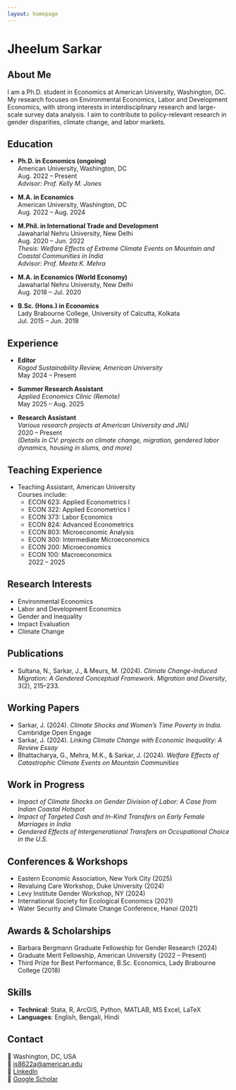 ```yaml
---
layout: homepage
---
```


# Jheelum Sarkar

## About Me

I am a Ph.D. student in Economics at American University, Washington, DC. My research focuses on Environmental Economics, Labor and Development Economics, with strong interests in interdisciplinary research and large-scale survey data analysis. I aim to contribute to policy-relevant research in gender disparities, climate change, and labor markets.

## Education

- **Ph.D. in Economics (ongoing)**  
  American University, Washington, DC  
  Aug. 2022 – Present  
  *Advisor: Prof. Kelly M. Jones*

- **M.A. in Economics**  
  American University, Washington, DC  
  Aug. 2022 – Aug. 2024  

- **M.Phil. in International Trade and Development**  
  Jawaharlal Nehru University, New Delhi  
  Aug. 2020 – Jun. 2022  
  *Thesis: Welfare Effects of Extreme Climate Events on Mountain and Coastal Communities in India*  
  *Advisor: Prof. Meeta K. Mehra*

- **M.A. in Economics (World Economy)**  
  Jawaharlal Nehru University, New Delhi  
  Aug. 2018 – Jul. 2020  

- **B.Sc. (Hons.) in Economics**  
  Lady Brabourne College, University of Calcutta, Kolkata  
  Jul. 2015 – Jun. 2018  

## Experience

- **Editor**  
  *Kogod Sustainability Review, American University*  
  May 2024 – Present

- **Summer Research Assistant**  
  *Applied Economics Clinic (Remote)*  
  May 2025 – Aug. 2025  

- **Research Assistant**  
  *Various research projects at American University and JNU*  
  2020 – Present  
  *(Details in CV: projects on climate change, migration, gendered labor dynamics, housing in slums, and more)*

## Teaching Experience

- Teaching Assistant, American University  
  Courses include:  
  - ECON 623: Applied Econometrics I  
  - ECON 322: Applied Econometrics I  
  - ECON 373: Labor Economics  
  - ECON 824: Advanced Econometrics  
  - ECON 803: Microeconomic Analysis  
  - ECON 300: Intermediate Microeconomics  
  - ECON 200: Microeconomics  
  - ECON 100: Macroeconomics  
  2022 – 2025  

## Research Interests

- Environmental Economics  
- Labor and Development Economics  
- Gender and Inequality  
- Impact Evaluation  
- Climate Change  

## Publications

- Sultana, N., Sarkar, J., & Meurs, M. (2024). *Climate Change-Induced Migration: A Gendered Conceptual Framework*. *Migration and Diversity*, 3(2), 215–233.

## Working Papers

- Sarkar, J. (2024). *Climate Shocks and Women’s Time Poverty in India*. Cambridge Open Engage  
- Sarkar, J. (2024). *Linking Climate Change with Economic Inequality: A Review Essay*  
- Bhattacharya, G., Mehra, M.K., & Sarkar, J. (2024). *Welfare Effects of Catastrophic Climate Events on Mountain Communities*  

## Work in Progress

- *Impact of Climate Shocks on Gender Division of Labor: A Case from Indian Coastal Hotspot*  
- *Impact of Targeted Cash and In-Kind Transfers on Early Female Marriages in India*  
- *Gendered Effects of Intergenerational Transfers on Occupational Choice in the U.S.*

## Conferences & Workshops

- Eastern Economic Association, New York City (2025)  
- Revaluing Care Workshop, Duke University (2024)  
- Levy Institute Gender Workshop, NY (2024)  
- International Society for Ecological Economics (2021)  
- Water Security and Climate Change Conference, Hanoi (2021)  

## Awards & Scholarships

- Barbara Bergmann Graduate Fellowship for Gender Research (2024)  
- Graduate Merit Fellowship, American University (2022 – Present)  
- Third Prize for Best Performance, B.Sc. Economics, Lady Brabourne College (2018)

## Skills

- **Technical**: Stata, R, ArcGIS, Python, MATLAB, MS Excel, LaTeX  
- **Languages**: English, Bengali, Hindi  

## Contact

📍 Washington, DC, USA  
📧 js8622a@american.edu  
🔗 [LinkedIn](https://www.linkedin.com/in/jheelum-sarkar-39578517b/)  
🔗 [Google Scholar](https://scholar.google.com/citations?user=NuKgL3EAAAAJ&hl=en&oi=ao)
